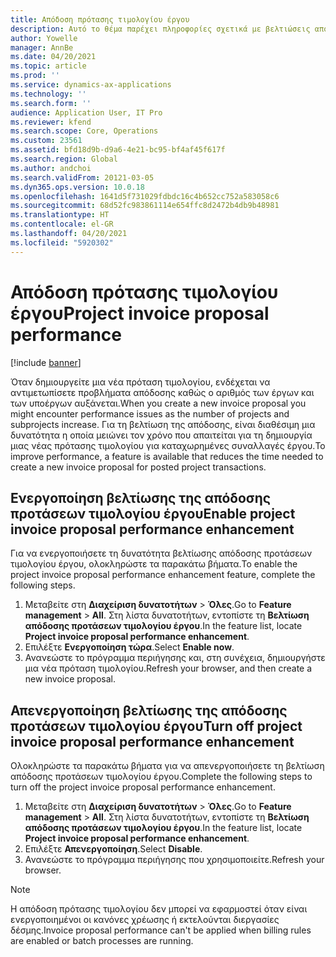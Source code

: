 ```yaml
---
title: Απόδοση πρότασης τιμολογίου έργου
description: Αυτό το θέμα παρέχει πληροφορίες σχετικά με βελτιώσεις απόδοσης σε προτάσεις τιμολογίου έργου.
author: Yowelle
manager: AnnBe
ms.date: 04/20/2021
ms.topic: article
ms.prod: ''
ms.service: dynamics-ax-applications
ms.technology: ''
ms.search.form: ''
audience: Application User, IT Pro
ms.reviewer: kfend
ms.search.scope: Core, Operations
ms.custom: 23561
ms.assetid: bfd18d9b-d9a6-4e21-bc95-bf4af45f617f
ms.search.region: Global
ms.author: andchoi
ms.search.validFrom: 20121-03-05
ms.dyn365.ops.version: 10.0.18
ms.openlocfilehash: 1641d5f731029fdbdc16c4b652cc752a583058c6
ms.sourcegitcommit: 68d52fc983861114e654ffc8d2472b4db9b48981
ms.translationtype: HT
ms.contentlocale: el-GR
ms.lasthandoff: 04/20/2021
ms.locfileid: "5920302"
---
```

# <a name="project-invoice-proposal-performance"></a><span data-ttu-id="09c94-103">Απόδοση πρότασης τιμολογίου έργου</span><span class="sxs-lookup"><span data-stu-id="09c94-103">Project invoice proposal performance</span></span>

[!include [banner](../includes/banner.md)]

<span data-ttu-id="09c94-104">Όταν δημιουργείτε μια νέα πρόταση τιμολογίου, ενδέχεται να αντιμετωπίσετε προβλήματα απόδοσης καθώς ο αριθμός των έργων και των υποέργων αυξάνεται.</span><span class="sxs-lookup"><span data-stu-id="09c94-104">When you create a new invoice proposal you might encounter performance issues as the number of projects and subprojects increase.</span></span> <span data-ttu-id="09c94-105">Για τη βελτίωση της απόδοσης, είναι διαθέσιμη μια δυνατότητα η οποία μειώνει τον χρόνο που απαιτείται για τη δημιουργία μιας νέας πρότασης τιμολογίου για καταχωρημένες συναλλαγές έργου.</span><span class="sxs-lookup"><span data-stu-id="09c94-105">To improve performance, a feature is available that reduces the time needed to create a new invoice proposal for posted project transactions.</span></span>

## <a name="enable-project-invoice-proposal-performance-enhancement"></a><span data-ttu-id="09c94-106">Ενεργοποίηση βελτίωσης της απόδοσης προτάσεων τιμολογίου έργου</span><span class="sxs-lookup"><span data-stu-id="09c94-106">Enable project invoice proposal performance enhancement</span></span>
<span data-ttu-id="09c94-107">Για να ενεργοποιήσετε τη δυνατότητα βελτίωσης απόδοσης προτάσεων τιμολογίου έργου, ολοκληρώστε τα παρακάτω βήματα.</span><span class="sxs-lookup"><span data-stu-id="09c94-107">To enable the project invoice proposal performance enhancement feature, complete the following steps.</span></span>

1.  <span data-ttu-id="09c94-108">Μεταβείτε στη **Διαχείριση δυνατοτήτων** > **Όλες**.</span><span class="sxs-lookup"><span data-stu-id="09c94-108">Go to **Feature management** > **All**.</span></span> <span data-ttu-id="09c94-109">Στη λίστα δυνατοτήτων, εντοπίστε τη **Βελτίωση απόδοσης προτάσεων τιμολογίου έργου**.</span><span class="sxs-lookup"><span data-stu-id="09c94-109">In the feature list, locate **Project invoice proposal performance enhancement**.</span></span>
2.  <span data-ttu-id="09c94-110">Επιλέξτε **Ενεργοποίηση τώρα**.</span><span class="sxs-lookup"><span data-stu-id="09c94-110">Select **Enable now**.</span></span>
3.  <span data-ttu-id="09c94-111">Ανανεώστε το πρόγραμμα περιήγησης και, στη συνέχεια, δημιουργήστε μια νέα πρόταση τιμολογίου.</span><span class="sxs-lookup"><span data-stu-id="09c94-111">Refresh your browser, and then create a new invoice proposal.</span></span>

## <a name="turn-off-project-invoice-proposal-performance-enhancement"></a><span data-ttu-id="09c94-112">Απενεργοποίηση βελτίωσης της απόδοσης προτάσεων τιμολογίου έργου</span><span class="sxs-lookup"><span data-stu-id="09c94-112">Turn off project invoice proposal performance enhancement</span></span>
<span data-ttu-id="09c94-113">Ολοκληρώστε τα παρακάτω βήματα για να απενεργοποιήσετε τη βελτίωση απόδοσης προτάσεων τιμολογίου έργου.</span><span class="sxs-lookup"><span data-stu-id="09c94-113">Complete the following steps to turn off the project invoice proposal performance enhancement.</span></span>

1.  <span data-ttu-id="09c94-114">Μεταβείτε στη **Διαχείριση δυνατοτήτων** > **Όλες**.</span><span class="sxs-lookup"><span data-stu-id="09c94-114">Go to **Feature management** > **All**.</span></span> <span data-ttu-id="09c94-115">Στη λίστα δυνατοτήτων, εντοπίστε τη **Βελτίωση απόδοσης προτάσεων τιμολογίου έργου**.</span><span class="sxs-lookup"><span data-stu-id="09c94-115">In the feature list, locate **Project invoice proposal performance enhancement**.</span></span>
2.  <span data-ttu-id="09c94-116">Επιλέξτε **Απενεργοποίηση**.</span><span class="sxs-lookup"><span data-stu-id="09c94-116">Select **Disable**.</span></span>
3.  <span data-ttu-id="09c94-117">Ανανεώστε το πρόγραμμα περιήγησης που χρησιμοποιείτε.</span><span class="sxs-lookup"><span data-stu-id="09c94-117">Refresh your browser.</span></span>

> [!NOTE]
> <span data-ttu-id="09c94-118">Η απόδοση πρότασης τιμολογίου δεν μπορεί να εφαρμοστεί όταν είναι ενεργοποιημένοι οι κανόνες χρέωσης ή εκτελούνται διεργασίες δέσμης.</span><span class="sxs-lookup"><span data-stu-id="09c94-118">Invoice proposal performance can't be applied when billing rules are enabled or batch processes are running.</span></span>
